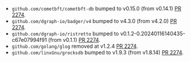 * `github.com/cometbft/cometbft-db` bumped to v0.15.0 (from v0.14.1) [PR 2274](https://github.com/provenance-io/provenance/pull/2274).
* `github.com/dgraph-io/badger/v4` bumped to v4.3.0 (from v4.2.0) [PR 2274](https://github.com/provenance-io/provenance/pull/2274).
* `github.com/dgraph-io/ristretto` bumped to v0.1.2-0.20240116140435-c67e07994f91 (from v0.1.1) [PR 2274](https://github.com/provenance-io/provenance/pull/2274).
* `github.com/golang/glog` removed at v1.2.4 [PR 2274](https://github.com/provenance-io/provenance/pull/2274).
* `github.com/linxGnu/grocksdb` bumped to v1.9.3 (from v1.8.14) [PR 2274](https://github.com/provenance-io/provenance/pull/2274).
